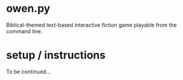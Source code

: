 # owen.py
Biblical-themed text-based interactive fiction game playable from the command line.

# setup / instructions

To be continued...